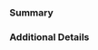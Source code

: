 ### Summary
<!-- Summarize the contents of the code changes in your pull request. Tag any open issues you believe to be resolved by this pull request. -->

### Additional Details
<!-- 
If you have anything else that you think may be relevant to this issue, list it here. Additional information can help us better understand your changes and speed up the review process.

Please add your name to the [CONTRIBUTORS.md] file. Adding your name to the [CONTRIBUTORS.md] file signifies agreement to all rights and reservations provided by the [License].

Thanks for contributing to cucumber-forge-report-generator.

[CONTRIBUTORS.md]: ../blob/main/CONTRIBUTORS.md
[License]: ../blob/main/LICENSE

-->